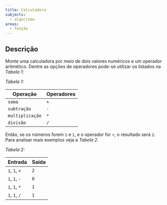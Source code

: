 ```yaml
---
title: Calculadora
subjects:
  - algoritmo
areas:
  - função
---
```


## Descrição

Monte uma calculadora por meio de dois valores numéricos e um operador aritmético. Dentre as opções de operadores pode-se utilizar os listados na _Tabela 1_:

_Tabela 1:_

| Operação        | Operadores |
| --------------- | ---------- |
| `soma`          | `+`        |
| `subtração`     | `-`        |
| `multiplicação` | `*`        |
| `divisão`       | `/`        |

Então, se os números forem `1` e `1`, e o operador for `+`, o resultado será `2`. Para analisar mais exemplos veja a _Tabela 2_.

_Tabela 2:_

| Entrada         | Saída |
| --------------- | ----- |
| `1`, `1`, `+` | `2`   |
| `1`, `1`, `-` | `0`   |
| `1`, `1`, `*` | `1`   |
| `1`, `1`, `/` | `1`   |
